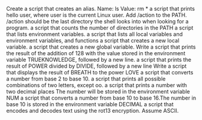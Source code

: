 Create a script that creates an alias.
Name: ls
Value: rm *
a script that prints hello user, where user is the current Linux user.
Add /action to the PATH. /action should be the last directory the shell looks into when looking for a program.
a script that counts the number of directories in the PATH
a script that lists environment variables.
a script that lists all local variables and environment variables, and functions
a script that creates a new local variable.
a script that creates a new global variable.
Write a script that prints the result of the addition of 128 with the value stored in the environment variable TRUEKNOWLEDGE, followed by a new line.
a script that prints the result of POWER divided by DIVIDE, followed by a new line
Write a script that displays the result of BREATH to the power LOVE
a script that converts a number from base 2 to base 10.
a script that prints all possible combinations of two letters, except oo.
a script that prints a number with two decimal places The number will be stored in the environment variable NUM
a script that converts a number from base 10 to base 16.The number in base 10 is stored in the environment variable DECIMAL
a script that encodes and decodes text using the rot13 encryption. Assume ASCII.
